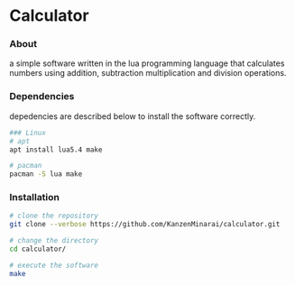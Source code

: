 # Calculator

### About
 a simple software written in the lua programming language that calculates numbers using addition, subtraction
multiplication and division operations.

### Dependencies
 depedencies are described below to install the software correctly.
```sh
### Linux
# apt
apt install lua5.4 make

# pacman
pacman -S lua make
```

### Installation
```sh
# clone the repository
git clone --verbose https://github.com/KanzenMinarai/calculator.git

# change the directory
cd calculator/

# execute the software
make
```